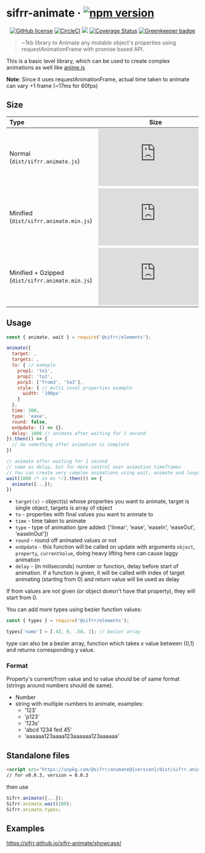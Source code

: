 # sifrr-animate · [![npm version](https://img.shields.io/npm/v/@sifrr/animate.svg)](https://www.npmjs.com/package/@sifrr/animate)

<p align="center">
  <a href="https://github.com/sifrr/sifrr-animate/blob/master/LICENSE"><img src="https://img.shields.io/badge/license-MIT-blue.svg?style=flat-square" alt="GitHub license" /></a>
  <a href="https://circleci.com/gh/sifrr/sifrr-animate"><img alt="CircleCI" src="https://img.shields.io/circleci/project/github/sifrr/sifrr-animate/master.svg?logo=circleci&style=flat-square" /></a>
  <a href="https://app.fossa.io/projects/git%2Bgithub.com%2Fsifrr%2Fsifrr-animate?ref=badge_small" alt="FOSSA Status"><img src="https://app.fossa.io/api/projects/git%2Bgithub.com%2Fsifrr%2Fsifrr-animate.svg?type=small"/></a>
  <a href="https://coveralls.io/github/sifrr/sifrr-animate?branch=master"><img src="https://img.shields.io/coveralls/github/sifrr/sifrr-animate.svg?style=flat-square" alt="Coverage Status" /></a>
  <a href="https://greenkeeper.io/"><img src="https://badges.greenkeeper.io/sifrr/sifrr-animate.svg?style=flat-square" alt="Greenkeeper badge" /></a>
</p>

> ~1kb library to Animate any mutable object's properties using requestAnimationFrame with promise based API.

This is a basic level library, which can be used to create complex animations as well like [anime.js](https://github.com/juliangarnier/anime)

**Note**: Since it uses requestAnimationFrame, actual time taken to animate can vary +1 frame (~17ms for 60fps)

## Size

| Type                                         |                                                                                                                      Size                                                                                                                      |
| :------------------------------------------- | :--------------------------------------------------------------------------------------------------------------------------------------------------------------------------------------------------------------------------------------------: |
| Normal (`dist/sifrr.animate.js`)                 |                    [![Normal](https://img.badgesize.io/sifrr/sifrr-animate/master/dist/sifrr.animate.js?maxAge=600)](https://github.com/sifrr/sifrr-animate/blob/master/dist/sifrr.animate.js)                   |
| Minified (`dist/sifrr.animate.min.js`)           |               [![Minified](https://img.badgesize.io/sifrr/sifrr-animate/master/dist/sifrr.animate.min.js?maxAge=600)](https://github.com/sifrr/sifrr-animate/blob/master/dist/sifrr.animate.min.js)              |
| Minified + Gzipped (`dist/sifrr.animate.min.js`) | [![Minified + Gzipped](https://img.badgesize.io/sifrr/sifrr-animate/master/dist/sifrr.animate.min.js?compression=gzip&maxAge=600)](https://github.com/sifrr/sifrr-animate/blob/master/dist/sifrr.animate.min.js) |

## Usage

```js
const { animate, wait } = require('@sifrr/elements');

animate({
  target: ,
  targets: ,
  to: { // exmaple
    prop1: 'to1',
    prop2: 'to2',
    porp3: ['from3', 'to3'],
    style: { // multi level properties example
      width: '100px'
    }
  },
  time: 300,
  type: 'ease',
  round: false,
  onUpdate: () => {},
  delay: 1000 // animate after waiting for 1 second
}).then(() => {
  // do something after animation is complete
})

// animate after waiting for 1 second
// same as delay, but for more control over animation timeframes
// You can create very complex animations using wait, animate and loops
wait(1000 /* in ms */).then(() => {
  animate({...});
})
```

-   `target(s)` - object(s) whose properties you want to animate, target is single object, targets is array of object
-   `to` - properties with final values you want to animate to
-   `time` - time taken to animate
-   `type` - type of animation (pre added: \['linear', 'ease', 'easeIn', 'easeOut', 'easeInOut'])
-   `round` - round off animated values or not
-   `onUpdate` - this function will be called on update with arguments `object`, `property`, `currentValue`, doing heavy lifting here can cause laggy animation
-   `delay` - (in miliseconds) number or function, delay before start of animation. If a function is given, it will be called with index of target animating (starting from 0) and return value will be used as delay

If from values are not given (or object doesn't have that property), they will start from 0.

You can add more types using bezier function values:

```js
const { types } = require('@sifrr/elements');

types['name'] = [.42, 0, .58, 1]; // bezier array
```

type can also be a bezier array, function which takes x value between (0,1) and returns corresponding y value.

### Format

Property's current/from value and to value should be of same format (strings around numbers should de same).

-   Number
-   string with multiple numbers to animate, examples:
    -   '123'
    -   'p123'
    -   '123s'
    -   'abcd 1234 fed 45'
    -   'aaaaaa123aaaa123aaaaaa123aaaaaa'

## Standalone files

```html
<script src="https://unpkg.com/@sifrr/animate@{version}/dist/sifrr.animate.min.js"></script>
// for v0.0.3, version = 0.0.3
```

then use

```js
Sifrr.animate({...});
Sifrr.animate.wait(100);
Sifrr.animate.types;
```

## Examples

<https://sifrr.github.io/sifrr-animate/showcase/>

